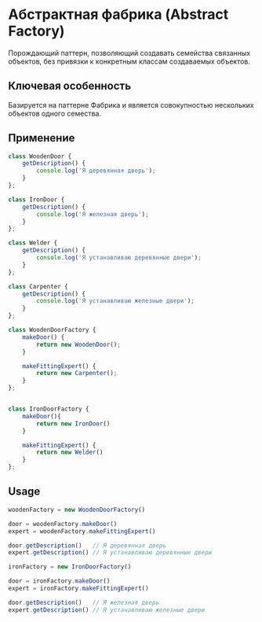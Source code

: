 # Абстрактная фабрика (Abstract Factory) 

Порождающий паттерн, позволяющий создавать семейства связанных объектов, без привязки к конкретным классам создаваемых объектов.

## Ключевая особенность

Базируется на паттерне Фабрика и является совокупностью нескольких объектов одного семества.

## Применение

```js
class WoodenDoor {
    getDescription() {
        console.log('Я деревянная дверь');
    }
};

class IronDoor {
    getDescription() {
        console.log('Я железная дверь');
    }
};
```

```js
class Welder {
    getDescription() {
        console.log('Я устанавливаю деревянные двери');
    }
};

class Carpenter {
    getDescription() {
        console.log('Я устанавливаю железные двери');
    }
};
```

```js
class WoodenDoorFactory {
    makeDoor() {
        return new WoodenDoor();
    }

    makeFittingExpert() {
        return new Carpenter();
    }
};


class IronDoorFactory {
    makeDoor(){
        return new IronDoor()
    }

    makeFittingExpert() {
        return new Welder()
    }
};
```
## Usage

```js
woodenFactory = new WoodenDoorFactory()

door = woodenFactory.makeDoor()
expert = woodenFactory.makeFittingExpert()

door.getDescription()   // Я деревянная дверь
expert.getDescription() // Я устанавливаю деревянные двери
```
```js
ironFactory = new IronDoorFactory()

door = ironFactory.makeDoor()
expert = ironFactory.makeFittingExpert()

door.getDescription()   // Я железная дверь
expert.getDescription() // Я устанавливаю железные двери
```
